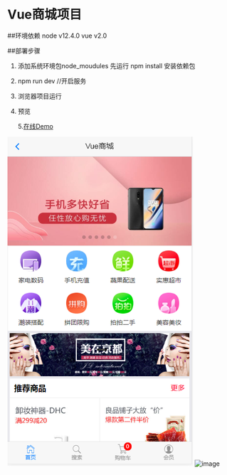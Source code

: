 # Vue商城项目

##环境依赖
node v12.4.0
vue v2.0 


##部署步骤
1. 添加系统环境包node_moudules
    先运行 npm install 安装依赖包

2. npm run dev  //开启服务

3. 浏览器项目运行

4. 预览

    5.[在线Demo](http://gcloveyou1314.gz01.bdysite.com/vue-cms/index.html#/home)

![image](https://github.com/Bebe-gu/Vue-cms/blob/master/src/img/demoimges/1.png?raw=true)
![image](https://github.com/Bebe-gu/Vue-cms/blob/master/src/img/demoimges/demo.gif?raw=true)
